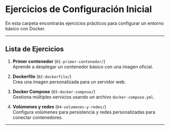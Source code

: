 # Ejercicios de Configuración Inicial

En esta carpeta encontrarás ejercicios prácticos para configurar un entorno básico con Docker.

---

## **Lista de Ejercicios**

1. **Primer contenedor** (`01-primer-contenedor/`)  
   Aprende a desplegar un contenedor básico con una imagen oficial.

2. **Dockerfile** (`02-dockerfile/`)  
   Crea una imagen personalizada para un servidor web.

3. **Docker Compose** (`03-docker-compose/`)  
   Gestiona múltiples servicios usando un archivo `docker-compose.yml`.

4. **Volúmenes y redes** (`04-volumenes-y-redes/`)  
   Configura volúmenes para persistencia y redes personalizadas para conectar contenedores.

---
